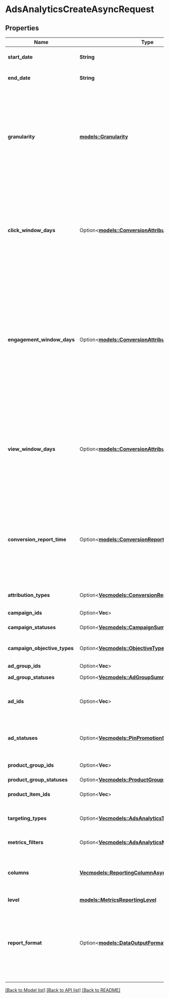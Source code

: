 # AdsAnalyticsCreateAsyncRequest

## Properties

Name | Type | Description | Notes
------------ | ------------- | ------------- | -------------
**start_date** | **String** | Metric report start date (UTC). Format: YYYY-MM-DD | 
**end_date** | **String** | Metric report end date (UTC). Format: YYYY-MM-DD | 
**granularity** | [**models::Granularity**](Granularity.md) | TOTAL - metrics are aggregated over the specified date range.<br> DAY - metrics are broken down daily.<br> HOUR - metrics are broken down hourly.<br>WEEKLY - metrics are broken down weekly.<br>MONTHLY - metrics are broken down monthly | 
**click_window_days** | Option<[**models::ConversionAttributionWindowDays**](ConversionAttributionWindowDays.md)> | Number of days to use as the conversion attribution window for a pin click action. Applies to Pinterest Tag conversion metrics. Prior conversion tags use their defined attribution windows. If not specified, defaults to `30` days. | [optional][default to Variant30]
**engagement_window_days** | Option<[**models::ConversionAttributionWindowDays**](ConversionAttributionWindowDays.md)> | Number of days to use as the conversion attribution window for an engagement action. Engagements include saves, closeups, link clicks, and carousel card swipes. Applies to Pinterest Tag conversion metrics. Prior conversion tags use their defined attribution windows. If not specified, defaults to `30` days. | [optional][default to Variant30]
**view_window_days** | Option<[**models::ConversionAttributionWindowDays**](ConversionAttributionWindowDays.md)> | Number of days to use as the conversion attribution window for a view action. Applies to Pinterest Tag conversion metrics. Prior conversion tags use their defined attribution windows. If not specified, defaults to `1` day. | [optional][default to Variant1]
**conversion_report_time** | Option<[**models::ConversionReportTimeType**](ConversionReportTimeType.md)> | The date by which the conversion metrics returned from this endpoint will be reported. There are two dates associated with a conversion event: the date that the user interacted with the ad, and the date that the user completed a conversion event. | [optional][default to AdAction]
**attribution_types** | Option<[**Vec<models::ConversionReportAttributionType>**](ConversionReportAttributionType.md)> | List of types of attribution for the conversion report | [optional]
**campaign_ids** | Option<**Vec<String>**> | List of campaign ids | [optional]
**campaign_statuses** | Option<[**Vec<models::CampaignSummaryStatus>**](CampaignSummaryStatus.md)> | List of status values for filtering | [optional]
**campaign_objective_types** | Option<[**Vec<models::ObjectiveType>**](ObjectiveType.md)> | List of values for filtering. [\"WEB_SESSIONS\"] in BETA. | [optional]
**ad_group_ids** | Option<**Vec<String>**> | List of ad group ids | [optional]
**ad_group_statuses** | Option<[**Vec<models::AdGroupSummaryStatus>**](AdGroupSummaryStatus.md)> | List of values for filtering | [optional]
**ad_ids** | Option<**Vec<String>**> | List of ad ids [This parameter is no supported for Product Item Level Reports] | [optional]
**ad_statuses** | Option<[**Vec<models::PinPromotionSummaryStatus>**](PinPromotionSummaryStatus.md)> | List of values for filtering [This parameter is not supported for Product Item Level Reports] | [optional]
**product_group_ids** | Option<**Vec<String>**> | List of product group ids | [optional]
**product_group_statuses** | Option<[**Vec<models::ProductGroupSummaryStatus>**](ProductGroupSummaryStatus.md)> | List of values for filtering | [optional]
**product_item_ids** | Option<**Vec<String>**> | List of product item ids | [optional]
**targeting_types** | Option<[**Vec<models::AdsAnalyticsTargetingType>**](AdsAnalyticsTargetingType.md)> | List of targeting types. Requires `level` to be a value ending in `_TARGETING`. | [optional]
**metrics_filters** | Option<[**Vec<models::AdsAnalyticsMetricsFilter>**](AdsAnalyticsMetricsFilter.md)> | List of metrics filters | [optional]
**columns** | [**Vec<models::ReportingColumnAsync>**](ReportingColumnAsync.md) | Metric and entity columns. Pin promotion and ad related columns are not supported for the Product Item level reports. | 
**level** | [**models::MetricsReportingLevel**](MetricsReportingLevel.md) | Level of the report | 
**report_format** | Option<[**models::DataOutputFormat**](DataOutputFormat.md)> | Specification for formatting the report data. Reports in JSON will not zero-fill metrics, whereas reports in CSV will. Both report formats will omit rows where all the columns are equal to 0. | [optional][default to Json]

[[Back to Model list]](../README.md#documentation-for-models) [[Back to API list]](../README.md#documentation-for-api-endpoints) [[Back to README]](../README.md)


